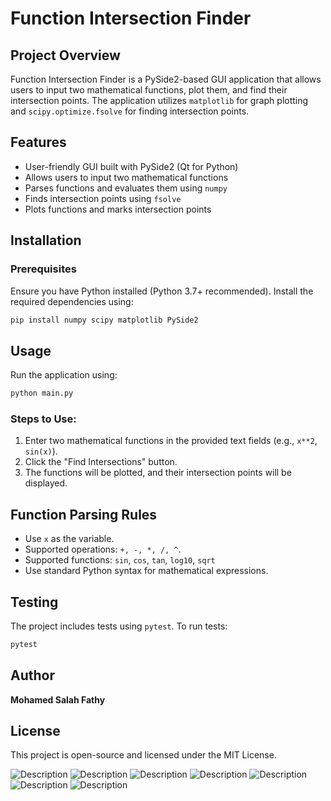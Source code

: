 # Function Intersection Finder

## Project Overview

Function Intersection Finder is a PySide2-based GUI application that allows users to input two mathematical functions, plot them, and find their intersection points. The application utilizes `matplotlib` for graph plotting and `scipy.optimize.fsolve` for finding intersection points.

## Features

- User-friendly GUI built with PySide2 (Qt for Python)
- Allows users to input two mathematical functions
- Parses functions and evaluates them using `numpy`
- Finds intersection points using `fsolve`
- Plots functions and marks intersection points

## Installation

### Prerequisites

Ensure you have Python installed (Python 3.7+ recommended). Install the required dependencies using:

```sh
pip install numpy scipy matplotlib PySide2
```

## Usage

Run the application using:

```sh
python main.py
```

### Steps to Use:

1. Enter two mathematical functions in the provided text fields (e.g., `x**2`, `sin(x)`).
2. Click the "Find Intersections" button.
3. The functions will be plotted, and their intersection points will be displayed.

## Function Parsing Rules

- Use `x` as the variable.
- Supported operations: `+, -, *, /, ^`.
- Supported functions: `sin`, `cos`, `tan`, `log10`, `sqrt`
- Use standard Python syntax for mathematical expressions.

## Testing

The project includes tests using `pytest`. To run tests:

```sh
pytest
```

## Author

**Mohamed Salah Fathy**

## License

This project is open-source and licensed under the MIT License.

![Description](images/Screenshot%202025-01-29%20155309.png)
![Description](images/Screenshot%202025-01-30%20140826.png)
![Description](images/Screenshot%202025-01-30%20140830.png)
![Description](images/Screenshot%202025-01-30%20140851.png)
![Description](images/Screenshot%202025-01-30%20140903.png)
![Description](images/Screenshot%202025-01-30%20141105.png)
![Description](images/Screenshot%202025-01-30%20141133.png)
